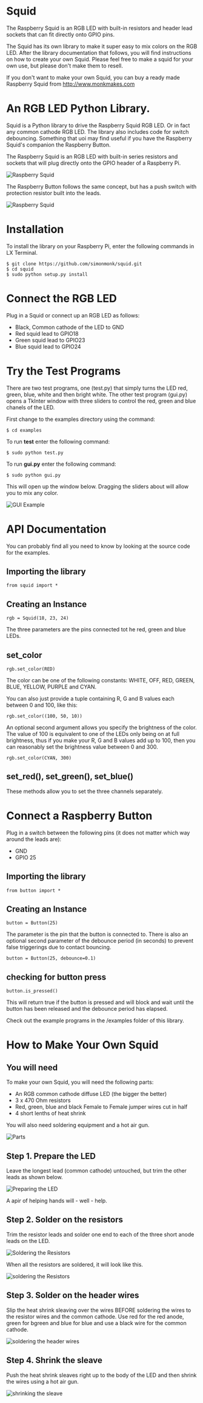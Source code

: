 Squid
=====

The Raspberry Squid is an RGB LED with built-in resistors and header lead sockets that can fit directly onto GPIO pins. 

The Squid has its own library to make it super easy to mix colors on the RGB LED. After the library documentation that follows, you will find instructions on how to create your own Squid. Please feel free to make a squid for your own use, but please don't make them to resell. 

If you don't want to make your own Squid, you can buy a ready made Raspberry Squid from http://www.monkmakes.com




# An RGB LED Python Library.

Squid is a Python library to drive the Raspberry Squid RGB LED. Or in fact any common cathode RGB LED. The library also includes code for switch debouncing. Something that uoi may find useful if you have the Raspberry Squid's companion the Raspberry Button.

The Raspberry Squid is an RGB LED with built-in series resistors and sockets that will plug directly onto the GPIO header of a Raspberry Pi.

![Raspberry Squid](http://www.simonmonk.org/wp-content/uploads/2014/09/squid_on_b_plus_1-web-1024x437.jpg)

The Raspberry Button follows the same concept, but has a push switch with protection resistor built into the leads.

![Raspberry Squid](http://www.monkmakes.com/wp-content/uploads/2015/09/button-web.jpg)

# Installation

To install the library on your Raspberry Pi, enter the following commands in LX Terminal.

```
$ git clone https://github.com/simonmonk/squid.git
$ cd squid
$ sudo python setup.py install
```

# Connect the RGB LED

Plug in a Squid or connect up an RGB LED as follows:
+ Black, Common cathode of the LED to GND
+ Red squid lead to GPIO18
+ Green squid lead to GPIO23
+ Blue squid lead to GPIO24

# Try the Test Programs

There are two test programs, one (test.py) that simply turns the LED red, green, blue, white and then bright white. The other test program (gui.py) opens a TkInter window with three sliders to control the red, green and blue chanels of the LED.

First change to the examples directory using the command:

```
$ cd examples
```

To run **test** enter the following command:

```
$ sudo python test.py
```

To run **gui.py** enter the following command:

```
$ sudo python gui.py
```

This will open up the window below. Dragging the sliders about will allow you to mix any color.

![GUI Example](http://www.simonmonk.org/wp-content/uploads/2014/09/sliders_gui.png)


# API Documentation

You can probably find all you need to know by looking at the source code for the examples.  

## Importing the library

```
from squid import *
```


## Creating an Instance

```
rgb = Squid(18, 23, 24)
```

The three parameters are the pins connected tot he red, green and blue LEDs.



## set_color

```
rgb.set_color(RED)
```

The color can be one of the following constants: WHITE, OFF, RED, GREEN, BLUE, YELLOW, PURPLE and CYAN. 

You can also just provide a tuple containing R, G and B values each between 0 and 100, like this:

```
rgb.set_color((100, 50, 10))
```

An optional second argument allows you specify the brightness of the color. The value of 100 is equivalent to one of the LEDs only being on at full brightness, thus if you make your R, G and B values add up to 100, then you can reasonably set the brightness value between 0 and 300.

```
rgb.set_color(CYAN, 300)
```

## set_red(), set_green(), set_blue()

These methods allow you to set the three channels separately.

# Connect a Raspberry Button

Plug in a switch between the following pins (it does not matter which way around the leads are):
+ GND
+ GPIO 25

## Importing the library

```
from button import *
```


## Creating an Instance

```
button = Button(25)
```

The parameter is the pin that the button is connected to. There is also an optional second parameter of the debounce period (in seconds) to prevent false triggerings due to contact bouncing. 


```
button = Button(25, debounce=0.1)
```



## checking for button press

```
button.is_pressed()
```

This will return true if the button is pressed and will block and wait until the button has been released and the debounce period has elapsed.

Check out the example programs in the /examples folder of this library.


# How to Make Your Own Squid

## You will need

To make your own Squid, you will need the following parts:

+ An RGB common cathode diffuse LED (the bigger the better)
+ 3 x 470 Ohm resistors
+ Red, green, blue and black Female to Female jumper wires cut in half
+ 4 short lenths of heat shrink

You will also need soldering equipment and a hot air gun.

![Parts](http://simonmonk.org/wp-content/uploads/2015/04/01_parts-copy.jpg)

## Step 1. Prepare the LED

Leave the longest lead (common cathode) untouched, but trim the other leads as shown below.

![Preparing the LED](http://simonmonk.org/wp-content/uploads/2015/04/02_helping-hands-copy.jpg)

A apir of helping hands will - well - help.

## Step 2. Solder on the resistors

Trim the resistor leads and solder one end to each of the three short anode leads on the LED.

![Soldering the Resistors](http://simonmonk.org/wp-content/uploads/2015/04/04_soldering_r-copy.jpg)

When all the resistors are soldered, it will look like this.

![soldering the Resistors](http://simonmonk.org/wp-content/uploads/2015/04/05_soldering_resistors-copy.jpg)

## Step 3. Solder on the header wires

Slip the heat shrink sleaving over the wires BEFORE soldering the wires to the resistor wires and the common cathode. Use red for the red anode, green for bgreen and blue for blue and use a black wire for the common cathode.

![soldering the header wires](http://simonmonk.org/wp-content/uploads/2015/04/07_all_leads-copy.jpg)

## Step 4. Shrink the sleave

Push the heat shrink sleaves right up to the body of the LED and then shrink the wires using a hot air gun.

![shrinking the sleave](http://simonmonk.org/wp-content/uploads/2015/04/10_after_hot_air-copy.jpg)

